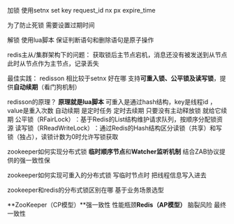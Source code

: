加锁
使用setnx
set key request_id nx px expire_time

为了防止死锁 需要设置过期时间

解锁 
使用lua脚本 保证判断语句和删除语句是原子操作

redis主从/集群架构下的问题：
获取锁后主节点宕机，消息还没有被发送到从节点
此时从节点作为主节点，记录丢失


最佳实践：
redisson 
相比较于setnx 好在哪
支持**可重入锁、公平锁及读写锁**，提供**自动续期**（看门狗机制）

redisson的原理？
**原理就是lua脚本**
可重入是通过hash结构，key是线程id ，value是重入次数
自动续期 是定时任务 定时去续期 只要没有主动释放锁 就给它续期
公平锁（RFairLock）​：基于Redis的List结构维护请求队列，按顺序分配锁资源
读写锁（RReadWriteLock）​：通过Redis的Hash结构区分读锁（共享）和写锁（独占），读锁计数为0时允许写锁获取



zookeeper如何实现分布式锁
**临时顺序节点**和**Watcher监听机制**
结合ZAB协议提供的强一致性保

zookeeper如何实现可重入的分布式锁
写临时节点时 把线程信息写入进去

zookeeper和redis的分布式锁区别在哪
基于业务场景选型

​**ZooKeeper（CP模型）​**强一致性 性能瓶颈
​**Redis（AP模型）​**  ​脑裂风险 最终一致性